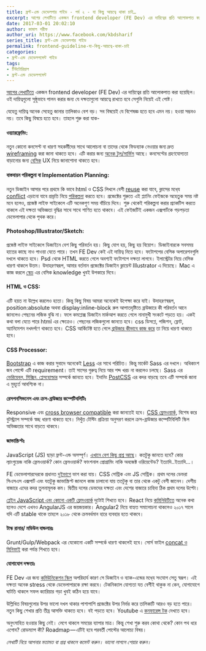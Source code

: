 ```yaml
---
title: ফ্রন্ট-এন্ড ডেভেলপার গাইড - পর্ব ২ - যা কিছু আয়ত্বে থাকা চাই…
excerpt: আগের লেখাটিতে একজন frontend developer (FE Dev) এর দায়িত্বের প্রতি আলোকপাত করা হয়েছিল। ওই দায়িত্বগুলো সুষ্ঠুভাবে পালন করার জন্য যে দক্ষতাগুলো আয়ত্বে রাখতে হবে সেগুলি নিয়েই এই পোষ্ট।
date: 2017-03-01 20:02:10
author: কামাল শরীফ
author_uri: https://www.facebook.com/kbdsharif
series_title: ফ্রন্ট-এন্ড ডেভেলপার গাইড
permalink: frontend-guideline-যা-কিছু-আয়ত্বে-থাকা-চাই
categories:
- ফ্রন্ট-এন্ড ডেভেলপমেন্ট গাইড
tags:
- টিউটোরিয়াল
- ফ্রন্ট-এন্ড ডেভেলপমেন্ট
---
```

[আগের লেখাটিতে](http://bdtechies.com/prozuktischool/2017/02/21/frontend-guideline-%E0%A6%95%E0%A6%BE%E0%A6%9C%E0%A7%87%E0%A6%B0-%E0%A6%AA%E0%A6%B0%E0%A6%BF%E0%A6%A7%E0%A6%BF-%E0%A6%93-%E0%A6%A6%E0%A6%BE%E0%A7%9F%E0%A6%BF%E0%A6%A4%E0%A7%8D%E0%A6%AC/) একজন frontend developer (FE Dev) এর দায়িত্বের প্রতি আলোকপাত করা হয়েছিল। ওই দায়িত্বগুলো সুষ্ঠুভাবে পালন করার জন্য যে দক্ষতাগুলো আয়ত্বে রাখতে হবে সেগুলি নিয়েই এই পোষ্ট।

যেহেতু দায়িত্ব অনেক সেহেতু জানার তালিকাও বেশ বড়। সব বিষয়েই যে বিশেষজ্ঞ হতে হবে এমন নয়। হওয়া সম্ভবও নয়। তবে কিছু বিষয়ে হতে হবে। তাহলে শুরু করা যাক-

#### ওয়্যারফ্রেমিং:
নতুন কোনো কনসেপ্ট বা ধারণা সহকর্মীদের সাথে আলোচনা বা তাদের থেকে ফিডব্যাক নেওয়ার জন্য দ্রুত [wireframing](https://www.youtube.com/watch?v=i4Zg6_yKOh8) করা জানা থাকতে হবে। এটি করার জন্য [অনেক টুল/সার্ভিস](http://www.creativebloq.com/wireframes/top-wireframing-tools-11121302) আছে। কনসেপ্টের গ্রহণযোগ্যতা বাড়ানোর জন্য [বেসিক](https://medium.com/@uxhow/ux-design-resource-guide-926676be3e0#.dzmvmcpm4) UX নিয়ে জানাশোনা থাকতে হবে।

#### বাস্তবায়ন পরিকল্পনা বা Implementation Planning:
নতুন ডিজাইন আসার পরে প্রথমে কি ভাবে html ও CSS লিখলে বেশী [reuse](http://css.world/dry-css/) করা যাবে, ক্লাসের মধে্য [conflict](https://starcounter.io/guides/apps/css-bem/) এড়ানো যাবে প্রভৃতি নিয়ে [পরিকল্পনা](https://www.edx.org/course/advanced-css-concepts-microsoft-dev218x) করতে হবে। প্রজেক্টের শুরুতে এই প্ল্যানিং ফেইজকে অহেতুক সময় নষ্ট মনে হলেও, প্রজেক্ট লাইফ সাইকেলে এটি অনেকগুণ সময় বাঁচিয়ে দিবে। শুরু থেকেই পরিকল্পনা করার প্র্যাকটিস করতে থাকলে এই দক্ষতা অভিজ্ঞতা বৃদ্ধির সাথে সাথে শাণিত হতে থাকবে। এই ফেইজটিই একজন এক্সপার্টকে গড়পড়তা ডেভেলাপার থেকে পৃথক করে।

#### Photoshop/Illustrator/Sketch:
প্রজেক্ট লাইফ সাইকেলে ডিজাইনে বেশ কিছু পরিবর্তন হয়। কিছু যোগ হয়, কিছু হয় বিয়োগ। ডিজাইনারকে সবসময় হাতের কাছে নাও পাওয়া যেতে পারে। তখন FE Dev কেই এই দায়িত্ব নিতে হবে। ফটোশপের বেসিক অপারেশনগুলি দখলে থাকতে হবে। Psd থেকে HTML করতে গেলে অবশ্যই ফটোশপে দক্ষতা লাগবে। ইলাস্ট্রেটর নিয়ে বেসিক ধারণা থাকলে উত্তম। উদাহরণস্বরূপ, আমার বর্তমান প্রজেক্টের ডিজাইন ক্লায়েন্ট Illustrator এ দিয়েছে। Mac এ কাজ করলে [স্কেচ](https://www.sketchapp.com/) এর বেসিক knowledge খুবই উপকারে দিবে।

#### HTML ও CSS:
এটি হয়ত না উল্লেখ করলেও হতো। কিন্তু কিছু বিষয় আমরা অনেকেই উপেক্ষা করে যাই। উদাহরণস্বরূপ, position:absolute অথবা display:inline-block রুল আপাতদৃষ্টিতে ব্রাউজারে কী পরিবর্তন আনে জানলেও পেছনের লজিক বুঝি না। ফলে কমপ্লেক্স ডিজাইন মার্কআপ করতে গেলে নানামুখী সংকটে পড়তে হয়। একই কথা বলা যেতে পারে html এর ক্ষেত্রেও। পেছনের লজিকগুলো জানতে হবে। css ডিসপ্লে, পজিশন, ফ্লোট, অ্যানিমেশন নখদর্পণে থাকতে হবে। CSS আর্কিটেক্ট হতে গেলে [ব্রাউজার কীভাবে কাজ করে](https://www.html5rocks.com/en/tutorials/internals/howbrowserswork/) তা নিয়ে ধারণা থাকতে হবে।

#### CSS Processor:
[Bootstrap](http://getbootstrap.com/) এ কাজ করার সুবাদে অনেকেই [Less](http://lesscss.org/) এর সাথে পরিচিত। কিন্তু মার্কেট Sass এর দখলে। অধিকাংশ জব পোস্টে এটি requirement। তাই সাসের গুরুত্ব নিয়ে আর শব্দ খরচ না করলেও চলছে। Sass এর [ভেরিয়েবল, মিক্সিন, প্লেসহোল্ডার](https://www.youtube.com/playlist?list=PL2CB1F80266E986EA) সম্পর্কে জানতে হবে। ইদানিং [PostCSS](http://postcss.org/) এর কদর বাড়ছে তবে এটি সম্পর্কে জানা এ মুহূর্তে আবশ্যিক না।

#### রেসপনসিভনেস এবং ক্রস-ব্রাউজার কম্পেটিবলিটিঃ
Responsive এবং [cross browser compatible](https://www.sitepoint.com/the-7-cross-browser-testing-tools-you-need-in-2016/) করা জানতেই হবে। [CSS ফ্রেমওয়ার্ক](https://speckyboy.com/top-50-css-libraries-frameworks-tools-2016/), বিশেষ করে বুটস্ট্র্যাপ সম্পর্কে স্বচ্ছ ধারণা থাকতে হবে। নিখুঁত টেস্টিং প্রক্রিয়া অনুসরণ করলে ক্রস-ব্রাউজার কম্পেটিবিলিটি স্কিল অভিজ্ঞতার সাথে বাড়তে থাকবে।

#### জাভাস্ক্রিপ্টঃ
JavaScript (JS) ছাড়া ফ্রন্ট-এন্ড অসম্পূর্ণ। [এখানে বেশ কিছু প্রশ্ন আছে](https://hackernoon.com/how-it-feels-to-learn-javascript-in-2016-d3a717dd577f#.v1mmfla1z)। কতটুকু জানতে হবে? কোর ল্যাংগুয়েজ নাকি ফ্রেমওয়ার্ক? কোন ফ্রেমওয়ার্ক? ফাংশনাল প্রোগ্রামিং নাকি অবজেক্ট ওরিয়েন্টেড? ইত্যাদি..ইত্যাদি…।

FE ডেভেলাপারদেরকে প্রধানত [দুইভাগে](https://css-tricks.com/the-front-end-developers-dilemma/) ভাগ করা যায়। CSS সেন্ট্রিক এবং JS সেন্ট্রিক। প্রথম দলের ডেভরা সিএসএস এক্সপার্ট এবং যতটুকু জাভাস্ক্রিপ্ট জানলে কাজ চালানো যায় ততটুকু বা তার থেকে একটু বেশী জানেন। দেশীয় বাজারে এদের কদর তুলনামূলক কম। দ্বিতীয় দলের ডেভদের দক্ষতা এবং দেশের বাজারে চাহিদা ঠিক প্রথম দলের উল্টো।

[প্লেইন JavaScript এবং কোনো একটি ফ্রেমওয়ার্ক](https://medium.com/javascript-scene/top-javascript-frameworks-topics-to-learn-in-2017-700a397b711#.9wct4c4xp) দুটোই শিখতে হবে। React নিয়ে [কমিনিউটিতে](https://www.facebook.com/groups/talkjs.net/) অনেক কথা হলেও দেশে এখনও AngularJS এর জয়জয়কার। Angular2 নিয়ে বাহ্যত সমালোচনা থাকলেও ২০১৭ সালে যদি এটি stable থাকে তাহলে ২০১৮ থেকে ক্রমবর্ধমান হারে ব্যবহার হতে থাকবে।

#### টাস্ক রানার/ মডিউল বান্ডলারঃ
Grunt/Gulp/Webpack এর যেকোনো একটি সম্পর্কে ধারণা থাকলেই হবে। সোর্স ফাইল [concat ও মিনিফাই](https://www.youtube.com/playlist?list=PLLnpHn493BHE2RsdyUNpbiVn-cfuV7Fos) করা পর্যন্ত শিখতে হবে।

#### যোগাযোগ দক্ষতাঃ
FE Dev এর জন্য [কমিউনিকেশন স্কিল](http://frontend.turing.io/professional-development/extensions_and_resources/communication_skills) অপরিহার্য কারণ সে ডিজাইন ও ব্যাক-এন্ডের মধে্য সংযোগ সেতু স্বরূপ। এই দক্ষতা অনেক stress থেকে ডেভেলাপারকে রক্ষা করবে। টেকনিক্যাল যোগ্যতা যত বেশীই থাকুক না কেন, যোগাযোগে ঘাটতি থাকলে সফল ক্যারিয়ার গড়া খুবই কঠিন হয়ে যাবে।

উল্লিখিত বিষয়গুলোর উপর ভালো দখল থাকার পাশাপাশি প্রজেক্টের উপর নির্ভর করে তালিকাটি আরও বড় হতে পারে। নতুন কিছু শেখার প্রতি তীব্র আসক্তি থাকতে হবে। বই পড়তে হবে। Youtube এ [কনফারেন্স টক](https://www.youtube.com/user/jsconfeu) দেখতে হবে।

অনুৎসাহিত হওয়ার কিছু নেই। লেগে থাকলে সময়ের ব্যাপার মাত্র। কিন্তু শেখা শুরু করব কোথা থেকে? কোন পথ ধরে এগোব? রোডম্যাপ কী? Roadmap — এটিই হবে পরবর্তী পোস্টের আলোচ্য বিষয়।

*লেখাটি নিয়ে আপনার মতামত বা প্রশ্ন থাকলে কমেন্ট করুন। ভালো লাগলে শেয়ার করুন।*

